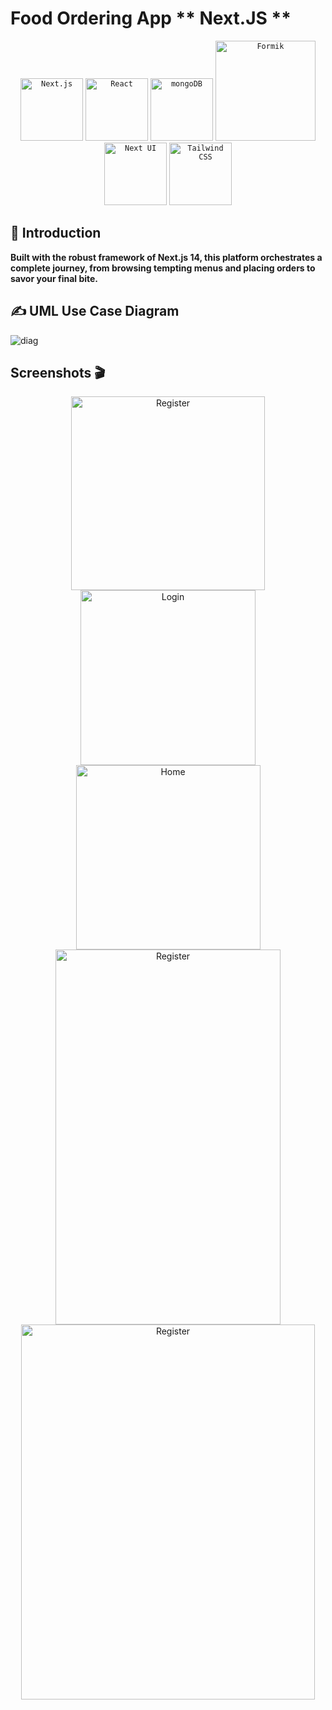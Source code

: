 # Food Ordering App ** Next.JS **
<div align="center">
	<code><img width="100" src="https://github.com/marwin1991/profile-technology-icons/assets/136815194/5f8c622c-c217-4649-b0a9-7e0ee24bd704" alt="Next.js" title="Next.js"/></code>
  <code><img width="100" src="https://user-images.githubusercontent.com/25181517/183897015-94a058a6-b86e-4e42-a37f-bf92061753e5.png" alt="React" title="React"/></code>
	<code><img width="100" src="https://user-images.githubusercontent.com/25181517/182884177-d48a8579-2cd0-447a-b9a6-ffc7cb02560e.png" alt="mongoDB" title="mongoDB"/></code>
    <code><img width="160" src="https://miro.medium.com/v2/resize:fit:1400/1*opBgWH5AfF8dn_QzUGY5oA.png" alt="Formik" title="Formik"/></code>
	  <code><img width="100" src="https://avatars.githubusercontent.com/u/86160567?s=48&v=4" alt="Next UI" title="Next UI"/></code>
  <code><img width="100" src="https://user-images.githubusercontent.com/25181517/202896760-337261ed-ee92-4979-84c4-d4b829c7355d.png" alt="Tailwind CSS" title="Tailwind CSS"/></code>

</div>


## 📘 Introduction <a name="introduction"></a>

 **Built with the robust framework of Next.js 14, this platform orchestrates a complete journey, from browsing tempting menus and placing orders to savor your final bite.**
 
## ✍️ UML Use Case Diagram  <a name="features"></a>

![diag](https://github.com/SRayen/Food-Ordering-NextJS/assets/13922445/a990c668-f045-4233-b4ae-85f907382191)

##  Screenshots 🎬 <a name="screenshots"></a>


<div align="center">
  <img  width="310" src="https://github.com/SRayen/Food-Ordering-NextJS/assets/13922445/1d0e90d1-769e-4e08-b7f1-4e25197c5545" alt="Register">
  <img  width="280" src="https://github.com/SRayen/Food-Ordering-NextJS/assets/13922445/180f9afb-88fc-4527-a915-d28d1f249497" alt="Login">
  <img  width="295" src="https://github.com/SRayen/Food-Ordering-NextJS/assets/13922445/d8f3fca1-82ad-4f40-856f-77d4de0dd685" alt="Home">
</div>

<div align="center">
  <img  width="360" height="600" src="https://github.com/SRayen/Food-Ordering-NextJS/assets/13922445/c46c8c1a-6935-46af-b36f-608113ecdff2" alt="Register">
  <img  width="470" height="600" src="https://github.com/SRayen/Food-Ordering-NextJS/assets/13922445/d0040e87-5470-43b5-bad5-3eb332695a4b" alt="Register">
</div>

